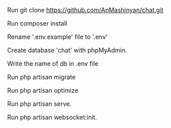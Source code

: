 Run git clone https://github.com/AnMashinyan/chat.git

Run composer install

Rename '.env.example' file to '.env'

Create database 'chat' with phpMyAdmin.

Write the name of db in .env file

Run php artisan migrate

Run php artisan optimize

Run php artisan serve.

Run php artisan websocket:init.
